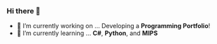 ### Hi there 👋

- 🔭 I’m currently working on ... Developing a **Programming Portfolio**!
- 🌱 I’m currently learning ... **C#**, **Python**, and **MIPS**

<!--
**spoicyy/spoicyy** is a ✨ _special_ ✨ repository because its `README.md` (this file) appears on your GitHub profile.

Here are some ideas to get you started:
